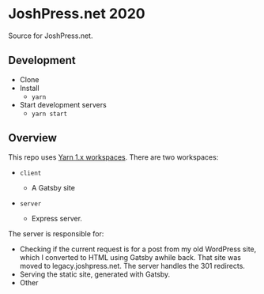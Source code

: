 # JoshPress.net 2020

Source for JoshPress.net.

## Development

- Clone
- Install
  - `yarn`
- Start development servers
  - `yarn start`

## Overview

This repo uses [Yarn 1.x workspaces](https://classic.yarnpkg.com/en/docs/workspaces). There are two workspaces:

- `client`

  - A Gatsby site

- `server`
  - Express server.

The server is responsible for:

- Checking if the current request is for a post from my old WordPress site, which I converted to HTML using Gatsby awhile back. That site was moved to legacy.joshpress.net. The server handles the 301 redirects.
- Serving the static site, generated with Gatsby.
- Other
